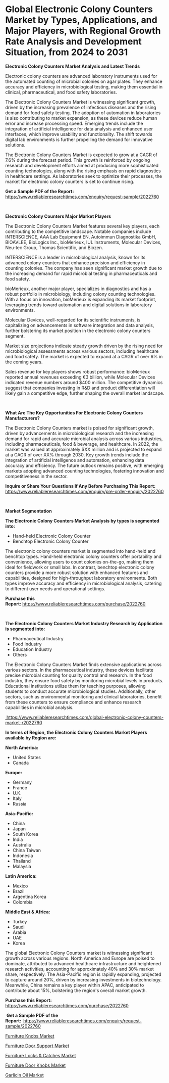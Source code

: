 <p><h1>Global Electronic Colony Counters Market by Types, Applications, and Major Players, with Regional Growth Rate Analysis and Development Situation, from 2024 to 2031</h1></p><p><strong>Electronic Colony Counters Market Analysis and Latest Trends</strong></p>
<p><p>Electronic colony counters are advanced laboratory instruments used for the automated counting of microbial colonies on agar plates. They enhance accuracy and efficiency in microbiological testing, making them essential in clinical, pharmaceutical, and food safety laboratories.</p><p>The Electronic Colony Counters Market is witnessing significant growth, driven by the increasing prevalence of infectious diseases and the rising demand for food safety testing. The adoption of automation in laboratories is also contributing to market expansion, as these devices reduce human error and increase processing speed. Emerging trends include the integration of artificial intelligence for data analysis and enhanced user interfaces, which improve usability and functionality. The shift towards digital lab environments is further propelling the demand for innovative solutions.</p><p>The Electronic Colony Counters Market is expected to grow at a CAGR of 7.6% during the forecast period. This growth is reinforced by ongoing research and development efforts aimed at producing more sophisticated counting technologies, along with the rising emphasis on rapid diagnostics in healthcare settings. As laboratories seek to optimize their processes, the market for electronic colony counters is set to continue rising.</p></p>
<p><strong>Get a Sample PDF of the Report:&nbsp;</strong> <a href="https://www.reliableresearchtimes.com/enquiry/request-sample/2022760?utm_campaign=1775&utm_medium=2&utm_source=Github&utm_content=ia&utm_term=28102024&utm_id=electronic-colony-counters">https://www.reliableresearchtimes.com/enquiry/request-sample/2022760</a></p>
<p>&nbsp;</p>
<p><strong>Electronic Colony Counters Major Market Players</strong></p>
<p><p>The Electronic Colony Counters Market features several key players, each contributing to the competitive landscape. Notable companies include INTERSCIENCE, AAA Lab Equipment EN, Autoimmun Diagnostika GmbH, BIOAVLEE, BioLogics Inc., bioMerieux, IUL Instruments, Molecular Devices, Neu-tec Group, Thomas Scientific, and Biozen. </p><p>INTERSCIENCE is a leader in microbiological analysis, known for its advanced colony counters that enhance precision and efficiency in counting colonies. The company has seen significant market growth due to the increasing demand for rapid microbial testing in pharmaceuticals and food safety. </p><p>bioMerieux, another major player, specializes in diagnostics and has a robust portfolio in microbiology, including colony counting technologies. With a focus on innovation, bioMerieux is expanding its market footprint, leveraging trends toward automation and digital solutions in laboratory environments. </p><p>Molecular Devices, well-regarded for its scientific instruments, is capitalizing on advancements in software integration and data analysis, further bolstering its market position in the electronic colony counters segment.</p><p>Market size projections indicate steady growth driven by the rising need for microbiological assessments across various sectors, including healthcare and food safety. The market is expected to expand at a CAGR of over 6% in the coming years. </p><p>Sales revenue for key players shows robust performance: bioMerieux reported annual revenues exceeding €3 billion, while Molecular Devices indicated revenue numbers around $400 million. The competitive dynamics suggest that companies investing in R&D and product differentiation will likely gain a competitive edge, further shaping the overall market landscape.</p></p>
<p>&nbsp;</p>
<p><strong>What Are The Key Opportunities For Electronic Colony Counters Manufacturers?</strong></p>
<p><p>The Electronic Colony Counters market is poised for significant growth, driven by advancements in microbiological research and the increasing demand for rapid and accurate microbial analysis across various industries, including pharmaceuticals, food & beverage, and healthcare. In 2022, the market was valued at approximately $XX million and is projected to expand at a CAGR of over XX% through 2030. Key growth trends include the integration of artificial intelligence and automation, enhancing data accuracy and efficiency. The future outlook remains positive, with emerging markets adopting advanced counting technologies, fostering innovation and competitiveness in the sector.</p></p>
<p><strong>Inquire or Share Your Questions If Any Before Purchasing This Report:</strong> <a href="https://www.reliableresearchtimes.com/enquiry/pre-order-enquiry/2022760?utm_campaign=1775&utm_medium=2&utm_source=Github&utm_content=ia&utm_term=28102024&utm_id=electronic-colony-counters">https://www.reliableresearchtimes.com/enquiry/pre-order-enquiry/2022760</a></p>
<p>&nbsp;</p>
<p><strong>Market Segmentation</strong></p>
<p><strong>The Electronic Colony Counters Market Analysis by types is segmented into:</strong></p>
<p><ul><li>Hand-held Electronic Colony Counter</li><li>Benchtop Electronic Colony Counter</li></ul></p>
<p><p>The electronic colony counters market is segmented into hand-held and benchtop types. Hand-held electronic colony counters offer portability and convenience, allowing users to count colonies on-the-go, making them ideal for fieldwork or small labs. In contrast, benchtop electronic colony counters provide a more robust solution with enhanced features and capabilities, designed for high-throughput laboratory environments. Both types improve accuracy and efficiency in microbiological analysis, catering to different user needs and operational settings.</p></p>
<p><strong>Purchase this Report:&nbsp;</strong><a href="https://www.reliableresearchtimes.com/purchase/2022760?utm_campaign=1775&utm_medium=2&utm_source=Github&utm_content=ia&utm_term=28102024&utm_id=electronic-colony-counters">https://www.reliableresearchtimes.com/purchase/2022760</a></p>
<p>&nbsp;</p>
<p><strong>The Electronic Colony Counters Market Industry Research by Application is segmented into:</strong></p>
<p><ul><li>Pharmaceutical Industry</li><li>Food Industry</li><li>Education Industry</li><li>Others</li></ul></p>
<p><p>The Electronic Colony Counters Market finds extensive applications across various sectors. In the pharmaceutical industry, these devices facilitate precise microbial counting for quality control and research. In the food industry, they ensure food safety by monitoring microbial levels in products. Educational institutions utilize them for teaching purposes, allowing students to conduct accurate microbiological studies. Additionally, other sectors, such as environmental monitoring and clinical laboratories, benefit from these counters to ensure compliance and enhance research capabilities in microbial analysis.</p></p>
<p><a href="https://www.reliableresearchtimes.com/global-electronic-colony-counters-market-r2022760?utm_campaign=1775&utm_medium=2&utm_source=Github&utm_content=ia&utm_term=28102024&utm_id=electronic-colony-counters">&nbsp;https://www.reliableresearchtimes.com/global-electronic-colony-counters-market-r2022760</a></p>
<p><strong>In terms of Region, the Electronic Colony Counters Market Players available by Region are:</strong></p>
<p>
    <p> <strong> North America: </strong>
        <ul>
            <li>United States</li>
            <li>Canada</li>
        </ul>
        </p> 
    <p> <strong> Europe: </strong>
        <ul>
            <li>Germany</li>
            <li>France</li>
            <li>U.K.</li>
            <li>Italy</li>
            <li>Russia</li>
        </ul>
        </p> 
    <p> <strong> Asia-Pacific: </strong>
        <ul>
            <li>China</li>
            <li>Japan</li>
            <li>South Korea</li>
            <li>India</li>
            <li>Australia</li>
            <li>China Taiwan</li>
            <li>Indonesia</li>
            <li>Thailand</li>
            <li>Malaysia</li>
        </ul>
        </p> 
    <p> <strong> Latin America: </strong>
        <ul>
            <li>Mexico</li>
            <li>Brazil</li>
            <li>Argentina Korea</li>
            <li>Colombia</li>
        </ul>
        </p> 
    <p> <strong> Middle East & Africa: </strong>
        <ul>
            <li>Turkey</li>
            <li>Saudi</li>
            <li>Arabia</li>
            <li>UAE</li>
            <li>Korea</li>
        </ul>
    </p>
    </p>
<p><p>The global Electronic Colony Counters market is witnessing significant growth across various regions. North America and Europe are poised to dominate, attributed to advanced healthcare infrastructure and heightened research activities, accounting for approximately 40% and 30% market share, respectively. The Asia-Pacific region is rapidly expanding, projected to capture around 20%, driven by increasing investments in biotechnology. Meanwhile, China remains a key player within APAC, anticipated to contribute about 15%, bolstering the region's overall market growth.</p></p>
<p><strong>Purchase this Report: </strong><a href="https://www.reliableresearchtimes.com/purchase/2022760?utm_campaign=1775&utm_medium=2&utm_source=Github&utm_content=ia&utm_term=28102024&utm_id=electronic-colony-counters">https://www.reliableresearchtimes.com/purchase/2022760</a></p>
<p>&nbsp;<strong>Get a Sample PDF of the Report:&nbsp;&nbsp;</strong><a href="https://www.reliableresearchtimes.com/enquiry/request-sample/2022760?utm_campaign=1775&utm_medium=2&utm_source=Github&utm_content=ia&utm_term=28102024&utm_id=electronic-colony-counters">https://www.reliableresearchtimes.com/enquiry/request-sample/2022760</a></p>
<p><strong></strong></p>
<p><p><a href="https://www.linkedin.com/pulse/furniture-knobs-market-evolution-key-trends-regional-dynamics-yn55e?utm_campaign=1775&utm_medium=2&utm_source=Github&utm_content=ia&utm_term=28102024&utm_id=electronic-colony-counters">Furniture Knobs Market</a></p><p><a href="https://www.linkedin.com/pulse/key-drivers-furniture-door-support-market-trends-future-outlook-tkbje?utm_campaign=1775&utm_medium=2&utm_source=Github&utm_content=ia&utm_term=28102024&utm_id=electronic-colony-counters">Furniture Door Support Market</a></p><p><a href="https://www.linkedin.com/pulse/furniture-locks-catches-market-segmentation-applications-types-moyae?utm_campaign=1775&utm_medium=2&utm_source=Github&utm_content=ia&utm_term=28102024&utm_id=electronic-colony-counters">Furniture Locks & Catches Market</a></p><p><a href="https://www.linkedin.com/pulse/analyzing-furniture-door-knobs-market-dynamics-growth-drivers-mlgie?utm_campaign=1775&utm_medium=2&utm_source=Github&utm_content=ia&utm_term=28102024&utm_id=electronic-colony-counters">Furniture Door Knobs Market</a></p><p><a href="https://github.com/sumonsky0m/Market-Research-Report-List-1/blob/main/garlicin-oil-market.md?utm_campaign=1775&utm_medium=2&utm_source=Github&utm_content=ia&utm_term=28102024&utm_id=electronic-colony-counters">Garlicin Oil Market</a></p></p>
